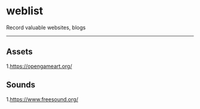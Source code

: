 # weblist
 Record valuable websites, blogs
 ***
 ## Assets
 1.https://opengameart.org/
 
 ## Sounds
 1.https://www.freesound.org/
 
